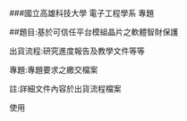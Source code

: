 ###國立高雄科技大學 電子工程學系 專題 

##題目:基於可信任平台模組晶片之軟體智財保護

出貨流程:研究進度報告及教學文件等等

專題:專題要求之繳交檔案

註:詳細文件內容於出貨流程檔案

使用
